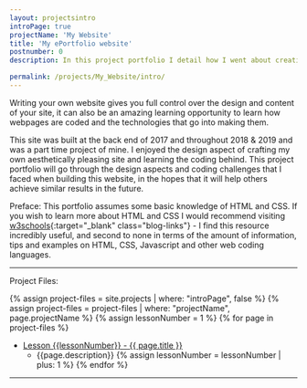 ```yaml
---
layout: projectsintro
introPage: true
projectName: 'My Website'
title: 'My ePortfolio website'
postnumber: 0
description: In this project portfolio I detail how I went about creating my website using Jekyll & GitHub Pages, in the hopes that my struggles help someone create their own with a little more ease.

permalink: /projects/My_Website/intro/
---
```


Writing your own website gives you full control over the design and content of your site, it can also be an amazing learning opportunity to learn how webpages are coded and the technologies that go into making them.

This site was built at the back end of 2017 and throughout 2018 & 2019 and was a part time project of mine. I enjoyed the design aspect of crafting my own aesthetically pleasing site and learning the coding behind. This project portfolio will go through the design aspects and coding challenges that I faced when building this website, in the hopes that it will help others achieve similar results in the future.

Preface: This portfolio assumes some basic knowledge of HTML and CSS. If you wish to learn more about HTML and CSS I would recommend visiting [w3schools](https://www.w3schools.com/){:target="_blank" class="blog-links"} - I find this resource incredibly useful, and second to none in terms of the amount of information, tips and examples on HTML, CSS, Javascript and other web coding languages.

---

Project Files:

{% assign project-files = site.projects | where: "introPage", false %}
{% assign project-files = project-files | where: "projectName", page.projectName %}
{% assign lessonNumber = 1 %}
{% for page in project-files %}
  - <a href="{{page.url}}"> Lesson {{lessonNumber}} -  {{ page.title }} </a>
    - {{page.description}}
{% assign lessonNumber = lessonNumber | plus: 1 %}
{% endfor %}

---
